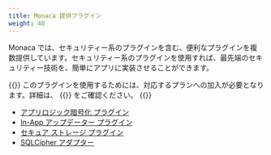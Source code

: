 ```yaml
---
title: Monaca 提供プラグイン
weight: 40
---
```


Monaca では、セキュリティー系のプラグインを含む、便利なプラグインを複数提供しています。セキュリティー系のプラグインを使用すれば、最先端のセキュリティー技術を、簡単にアプリに実装させることができます。

{{<note>}}
このプラグインを使用するためには、対応するプランへの加入が必要となります。詳細は、 {{<link title="料金プラン" href="https://ja.monaca.io/pricing.html">}} をご確認ください。
{{</note>}}

- [アプリロジック暗号化 プラグイン](html5_resource_encryption/)
- [In-App アップデーター プラグイン](in-app_updater/)
- [セキュア ストレージ プラグイン](secure_storage/)
- [SQLCipher アダプター](sqlcipher/)




